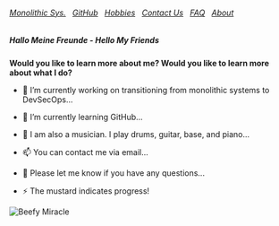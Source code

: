 ###### [Monolithic Sys.](./MONOLITHIC.md)&nbsp;&nbsp; [GitHub](./GITHUB.md)&nbsp;&nbsp; [Hobbies](./HOBBIES.md)&nbsp;&nbsp; [Contact Us](./CONTACTUS.md)&nbsp;&nbsp; [FAQ](./FAQ.md)&nbsp;&nbsp; [About](./ABOUT.md)&nbsp;&nbsp;

##### Hallo Meine Freunde - Hello My Friends

**Would you like to learn more about me? 
Would you like to learn more about what I do?** 

  
- 🔭 I’m currently working on transitioning from monolithic systems to DevSecOps...
                                                      
- 🌱 I’m currently learning GitHub...

- 🤔 I am also a musician. I play drums, guitar, base, and piano...

- 📫 You can contact me via email...

- 💬 Please let me know if you have any questions...

- ⚡ The mustard indicates progress!


![Beefy Miracle](https://fedoraproject.org/w/uploads/6/60/Hotdog.gif)
